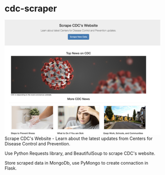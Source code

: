 # cdc-scraper
![image](cdc.png)
Scrape CDC's Website -  Learn about the latest updates from Centers for Disease Control and Prevention.

Use Python Requests library, and BeautifulSoup to scrape CDC's website. 

Store scraped data in MongoDb, use PyMongo to create connaction in Flask.
